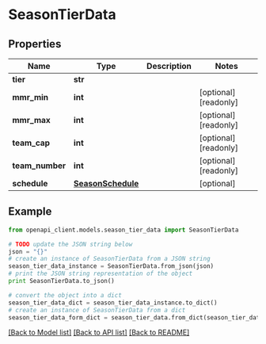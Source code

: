# SeasonTierData


## Properties
Name | Type | Description | Notes
------------ | ------------- | ------------- | -------------
**tier** | **str** |  | 
**mmr_min** | **int** |  | [optional] [readonly] 
**mmr_max** | **int** |  | [optional] [readonly] 
**team_cap** | **int** |  | [optional] [readonly] 
**team_number** | **int** |  | [optional] [readonly] 
**schedule** | [**SeasonSchedule**](SeasonSchedule.md) |  | [optional] 

## Example

```python
from openapi_client.models.season_tier_data import SeasonTierData

# TODO update the JSON string below
json = "{}"
# create an instance of SeasonTierData from a JSON string
season_tier_data_instance = SeasonTierData.from_json(json)
# print the JSON string representation of the object
print SeasonTierData.to_json()

# convert the object into a dict
season_tier_data_dict = season_tier_data_instance.to_dict()
# create an instance of SeasonTierData from a dict
season_tier_data_form_dict = season_tier_data.from_dict(season_tier_data_dict)
```
[[Back to Model list]](../README.md#documentation-for-models) [[Back to API list]](../README.md#documentation-for-api-endpoints) [[Back to README]](../README.md)


